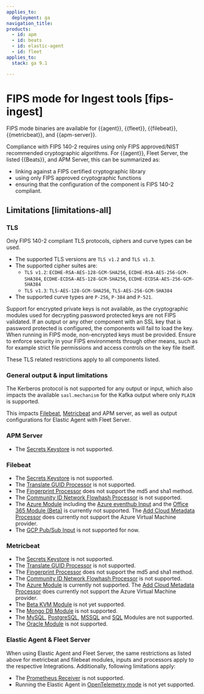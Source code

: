 ```yaml
---
applies_to:
  deployment: ga
navigation_title: 
products:
  - id: apm
  - id: beats
  - id: elastic-agent
  - id: fleet
applies_to:
  stack: ga 9.1

---
```


# FIPS mode for Ingest tools [fips-ingest]

FIPS mode binaries are available for {{agent}}, {{fleet}}, {{filebeat}}, {{metricbeat}}, and {{apm-server}}.

Compliance with FIPS 140-2 requires using only FIPS approved/NIST recommended cryptographic algorithms. For {{agent}}, Fleet Server, the listed {{Beats}}, and APM Server, this can be summarized as:
- linking against a FIPS certified cryptographic library
- using only FIPS approved cryptographic functions
- ensuring that the configuration of the component is FIPS 140-2 compliant.


## Limitations [limitations-all]

### TLS 
Only FIPS 140-2 compliant TLS protocols, ciphers and curve types can be used. 
* The supported TLS versions are `TLS v1.2` and `TLS v1.3`. 
* The supported cipher suites are:
  * `TLS v1.2`: `ECDHE-RSA-AES-128-GCM-SHA256`, `ECDHE-RSA-AES-256-GCM-SHA384`, `ECDHE-ECDSA-AES-128-GCM-SHA256`, `ECDHE-ECDSA-AES-256-GCM-SHA384`
  * `TLS v1.3`: `TLS-AES-128-GCM-SHA256`, `TLS-AES-256-GCM-SHA384`
* The supported curve types are `P-256`, `P-384` and `P-521`.

Support for encrypted private keys is not available, as the cryptographic modules used for decrypting password protected keys are not FIPS validated. If an output or any other component with an SSL key that is password protected is configured, the components will fail to load the key. When running in FIPS mode, non-encrypted keys must be provided. 
Ensure to enforce security in your FIPS environments through other means, such as for example strict file permissions and access controls on the key file itself. 

These TLS related restrictions apply to all components listed. 

### General output & input limitations
The Kerberos protocol is not supported for any output or input, which also impacts the available `sasl.mechanism` for the Kafka output where only `PLAIN` is supported. 

This impacts [Filebeat](https://www.elastic.co/docs/reference/beats/filebeat/configuration-kerberos), [Metricbeat](https://www.elastic.co/docs/reference/beats/metricbeat/configuration-kerberos) and APM server, as well as output configurations for Elastic Agent with Fleet Server. 


### APM Server 
* The [Secrets Keystore](https://www.elastic.co/docs/solutions/observability/apm/secrets-keystore-for-secure-settings) is not supported. 

### Filebeat
* The [Secrets Keystore](https://www.elastic.co/docs/reference/beats/filebeat/keystore) is not supported. 
* The [Translate GUID Processor](https://www.elastic.co/docs/reference/beats/filebeat/processor-translate-guid) is not supported.
* The [Fingerprint Processor](https://www.elastic.co/docs/reference/beats/filebeat/fingerprint) does not support the md5 and sha1 method. 
* The [Community ID Network Flowhash Processor](https://www.elastic.co/docs/reference/beats/filebeat/community-id) is not supported. 
* The [Azure Module](https://www.elastic.co/docs/reference/beats/filebeat/filebeat-module-azure) including the [Azure eventhub Input](https://www.elastic.co/docs/reference/beats/filebeat/filebeat-input-azure-eventhub) and the [Office 365 Module (Beta)](https://www.elastic.co/docs/reference/beats/filebeat/filebeat-module-o365) is currently not supported. The [Add Cloud Metadata Processor](https://www.elastic.co/docs/reference/beats/filebeat/add-cloud-metadata) does currently not support the Azure Virtual Machine provider. 
* The [GCP Pub/Sub Input](https://www.elastic.co/docs/reference/beats/filebeat/filebeat-input-gcp-pubsub) is not supported for now. 

### Metricbeat
* The [Secrets Keystore](https://www.elastic.co/docs/reference/beats/metricbeat/keystore) is not supported. 
* The [Translate GUID Processor](https://www.elastic.co/docs/reference/beats/metricbeat/processor-translate-guid) is not supported.
* The [Fingerprint Processor](https://www.elastic.co/docs/reference/beats/metricbeat/fingerprint) does not support the md5 and sha1 method. 
* The [Community ID Network Flowhash Processor](https://www.elastic.co/docs/reference/beats/metricbeat/community-id) is not supported. 
* The [Azure Module](https://www.elastic.co/docs/reference/beats/metricbeat/metricbeat-module-azure) is currently not supported. The [Add Cloud Metadata Processor](https://www.elastic.co/docs/reference/beats/metricbeat/add-cloud-metadata) does currently not support the Azure Virtual Machine provider. 
* The [Beta KVM Module](https://www.elastic.co/docs/reference/beats/metricbeat/metricbeat-module-kvm) is not yet supported.
* The [Mongo DB Module](http://elastic.co/docs/reference/beats/metricbeat/metricbeat-module-mongodb) is not supported. 
* The [MySQL](https://www.elastic.co/docs/reference/beats/metricbeat/metricbeat-module-mysql), [PostgreSQL](https://www.elastic.co/docs/reference/beats/metricbeat/metricbeat-module-postgresql), [MSSQL](https://www.elastic.co/docs/reference/beats/metricbeat/metricbeat-module-mssql) and [SQL](https://www.elastic.co/docs/reference/beats/metricbeat/metricbeat-module-sql) Modules are not supported. 
* The [Oracle Module](https://www.elastic.co/docs/reference/beats/metricbeat/metricbeat-module-oracle) is not supported. 

### Elastic Agent & Fleet Server
When using Elastic Agent and Fleet Server, the same restrictions as listed above for metricbeat and filebeat modules, inputs and processors apply to the respective Integrations. 
Additionally, following limitations apply:
* The [Prometheus Receiver](https://www.elastic.co/docs/reference/integrations/prometheus) is not supported. 
* Running the Elastic Agent in [OpenTelemetry mode](https://github.com/elastic/elastic-agent/blob/main/internal/pkg/otel/README.md) is not yet supported. 
